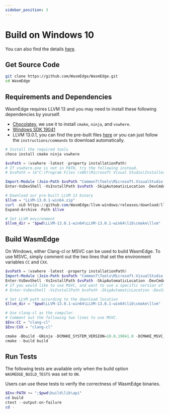 ```yaml
---
sidebar_position: 3
---
```


# Build on Windows 10

You can also find the details [here](https://github.com/WasmEdge/WasmEdge/blob/master/.github/workflows/reusable-build-on-windows.yml#L37-L48).

## Get Source Code

```bash
git clone https://github.com/WasmEdge/WasmEdge.git
cd WasmEdge
```

## Requirements and Dependencies

WasmEdge requires LLVM 13 and you may need to install these following dependencies by yourself.

- [Chocolatey](https://chocolatey.org/install), we use it to install `cmake`, `ninja`, and `vswhere`.
- [Windows SDK 19041](https://blogs.windows.com/windowsdeveloper/2020/05/12/start-developing-on-windows-10-version-2004-today/)
- LLVM 13.0.1, you can find the pre-built files [here](https://github.com/WasmEdge/llvm-windows/releases) or you can just follow the `instructions/commands` to download automatically.

```powershell
# Install the required tools
choco install cmake ninja vswhere

$vsPath = (vswhere -latest -property installationPath)
# If vswhere.exe is not in PATH, try the following instead.
# $vsPath = (&"C:\Program Files (x86)\Microsoft Visual Studio\Installer\vswhere.exe" -latest -property installationPath)

Import-Module (Join-Path $vsPath "Common7\Tools\Microsoft.VisualStudio.DevShell.dll")
Enter-VsDevShell -VsInstallPath $vsPath -SkipAutomaticLocation -DevCmdArguments "-arch=x64 -host_arch=x64 -winsdk=10.0.19041.0"

# Download our pre-built LLVM 13 binary
$llvm = "LLVM-13.0.1-win64.zip"
curl -sLO https://github.com/WasmEdge/llvm-windows/releases/download/llvmorg-13.0.1/LLVM-13.0.1-win64.zip -o $llvm
Expand-Archive -Path $llvm

# Set LLVM environment
$llvm_dir = "$pwd\LLVM-13.0.1-win64\LLVM-13.0.1-win64\lib\cmake\llvm"
```

## Build WasmEdge

On Windows, either Clang-cl or MSVC can be used to build WasmEdge. To use MSVC, simply comment out the two lines that set the environment variables `CC` and `CXX`.

```powershell
$vsPath = (vswhere -latest -property installationPath)
Import-Module (Join-Path $vsPath "Common7\Tools\Microsoft.VisualStudio.DevShell.dll")
Enter-VsDevShell -VsInstallPath $vsPath -SkipAutomaticLocation -DevCmdArguments "-arch=x64 -host_arch=x64 -winsdk=10.0.19041.0"
# If you would like to use MSVC, and want to use a specific version of MSVC, set the arg `vcvars_ver` like the following.
# Enter-VsDevShell -VsInstallPath $vsPath -SkipAutomaticLocation -DevCmdArguments "-arch=x64 -host_arch=x64 -winsdk=10.0.19041.0 -vcvars_ver=14.34.31933"

# Set LLVM path according to the download location
$llvm_dir = "$pwd\LLVM-13.0.1-win64\LLVM-13.0.1-win64\lib\cmake\llvm"

# Use clang-cl as the compiler.
# Comment out the following two lines to use MSVC.
$Env:CC = "clang-cl"
$Env:CXX = "clang-cl"

cmake -Bbuild -GNinja -DCMAKE_SYSTEM_VERSION=10.0.19041.0 -DCMAKE_MSVC_RUNTIME_LIBRARY=MultiThreadedDLL "-DLLVM_DIR=$llvm_dir" -DWASMEDGE_BUILD_TESTS=ON -DWASMEDGE_BUILD_PACKAGE="ZIP" .
cmake --build build
```

## Run Tests

The following tests are available only when the build option `WASMEDGE_BUILD_TESTS` was set to `ON`.

Users can use these tests to verify the correctness of WasmEdge binaries.

```powershell
$Env:PATH += ";$pwd\build\lib\api"
cd build
ctest --output-on-failure
cd -
```
